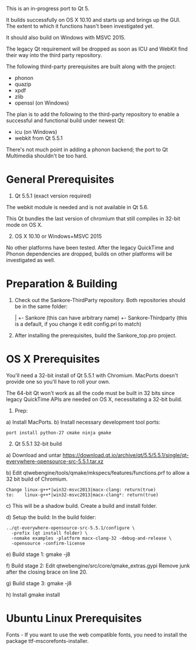 This is an in-progress port to Qt 5.

It builds successfully on OS X 10.10 and starts up and brings up the GUI. The extent to which it
functions hasn't been investigated yet.

It should also build on Windows with MSVC 2015.

The legacy Qt requirement will be dropped as soon as ICU and WebKit find their way into
the third party repository.

The following third-party prerequisites are built along with the project:

- phonon
- quazip
- xpdf
- zlib
- openssl (on Windows)

The plan is to add the following to the third-party repository to enable a successful
and functional build under newest Qt:

- icu (on Windows)
- webkit from Qt 5.5.1

There's not much point in adding a phonon backend; the port to Qt Multimedia shouldn't
be too hard.

General Prerequisites
=====================

1. Qt 5.5.1 (exact version required)

  The webkit module is needed and is not available in Qt 5.6.

  This Qt bundles the last version of chromium that still compiles in 32-bit mode
  on OS X.
 
2. OS X 10.10 or Windows+MSVC 2015

  No other platforms have been tested. After the legacy QuickTime and Phonon
  dependencies are dropped, builds on other platforms will be investigated as
  well.
  
Preparation & Building
======================

1. Check out the Sankore-ThirdParty repository. Both repositories should be
   in the same folder:
   
   |
   +- Sankore              (this can have arbitrary name)
   +- Sankore-Thirdparty   (this is a default, if you change it edit config.pri to match)

2. After installing the prerequisites, build the Sankore_top.pro project.

OS X Prerequisites
==================

You'll need a 32-bit install of Qt 5.5.1 with Chromium. MacPorts
doesn't provide one so you'll have to roll your own.

The 64-bit Qt won't work as all the code must be built in 32 bits since 
legacy QuickTime APIs are needed on OS X, necessitating a 32-bit build.

1. Prep:

 a) Install MacPorts.
 b) Install necessary development tool ports:
 
    port install python-27 cmake ninja gmake

2. Qt 5.5.1 32-bit build

 a) Download and untar
    https://download.qt.io/archive/qt/5.5/5.5.1/single/qt-everywhere-opensource-src-5.5.1.tar.xz
    
 b) Edit qtwebengine/tools/qmake/mkspecs/features/functions.prf to allow a 32 bit
    build of Chromium.
 
    Change linux-g++*|win32-msvc2013|macx-clang: return(true)
    to:    linux-g++*|win32-msvc2013|macx-clang*: return(true)

 c) This will be a shadow build. Create a build and install folder.
 
 d) Setup the build: In the build folder:
 
    ../qt-everywhere-opensource-src-5.5.1/configure \
      -prefix (qt install folder) \
      -nomake examples -platform macx-clang-32 -debug-and-release \
      -opensource -confirm-license
      
 e) Build stage 1:
    gmake -j8
    
 f) Build stage 2: Edit qtwebengine/src/core/qmake_extras.gypi
  Remove junk after the closing brace on line 20.
 
 g) Build stage 3:
    gmake -j8

 h) Install
    gmake install
   
Ubuntu Linux Prerequisites
==========================
Fonts
	- If you want to use the web compatible fonts, you need to install the package ttf-mscorefonts-installer.
